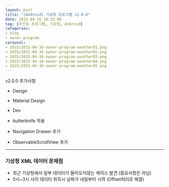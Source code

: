 ```yaml
---
layout: post
title: "[Android] 기상청 프로그램 v2.0.0"
date: 2015-04-16 10:25:00
tag: [주인장 프로그램, 기상청, Android]
categories:
- blog
- owner-program
carousel:
- 2015/2015-04-16-owner-program-weather01.png
- 2015/2015-04-16-owner-program-weather02.png
- 2015/2015-04-16-owner-program-weather03.png
- 2015/2015-04-16-owner-program-weather04.png
- 2015/2015-04-16-owner-program-weather05.png
---
```


v2.0.0 추가사항

- Design
 - Material Design

- Dev
 - butterknife 적용
 - Navigation Drawer 추가
 - ObservableScrollView 추가

 <!--more-->

 - - -

### 기상청 XML 데이터 문제점
 - 최근 기상청에서 일부 데이터가 들어오지않는 케이스 발견 (중요사항은 아님)
 - 0시~3시 사이 데이터 취득시 날짜가 내일부터 시작 (Offset처리로 해결)
